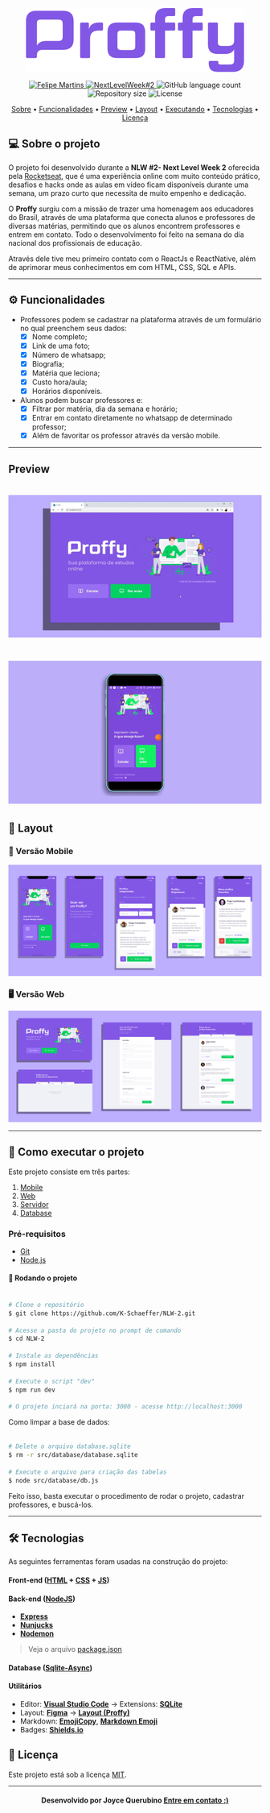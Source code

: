
<!--Banner e logo-->

<p align="center">
   <img src="/github/logo.png" alt="Proffy" />
</p>

<!-- Badges -->
<p align="center">
   <a href="https://www.linkedin.com/in/joyce-querubino/">
      <img alt="Felipe Martins" src="https://img.shields.io/badge/-Joyce Querubino-8257E5?style=flat&logo=Linkedin&logoColor=white" />
   </a>

  <a href="https://nextlevelweek.com/episodios/discovery/1/edicao/2">
    <img alt="NextLevelWeek#2" src="https://img.shields.io/badge/Next Level Week%20-2.0-%237519C1">
  </a>

  <img alt="GitHub language count" src="https://img.shields.io/github/languages/count/K-Schaeffer/NLW-2?color=774DD6">

  <img alt="Repository size" src="https://img.shields.io/github/repo-size/K-Schaeffer/NLW-2?color=774DD6">
  
  <img alt="License" src="https://img.shields.io/badge/license-MIT-8257E5">
</p>

<!-- Indice-->
<p align="center">
 <a href="#-sobre-o-projeto">Sobre</a> •
 <a href="#-Funcionalidades">Funcionalidades</a> • 
 <a href="#-preview">Preview</a> • 
 <a href="#-Layout">Layout</a> •  
 <a href="#-como-executar-o-projeto">Executando</a> • 
 <a href="#-tecnologias">Tecnologias</a> • 
 <a href="#-licença">Licença</a>
</p>

<!--Sobre o projeto-->
## 💻 Sobre o projeto

O projeto foi desenvolvido durante a **NLW #2- Next Level Week 2** oferecida pela [Rocketseat](https://nextlevelweek.com/episodios/discovery/1/edicao/2), que é uma experiência online com muito conteúdo prático, desafios e hacks onde as aulas em vídeo ficam  disponíveis durante uma semana, um prazo curto que necessita de muito empenho e dedicação.

O <strong>Proffy</strong> surgiu com a missão de trazer uma homenagem aos educadores do Brasil, através de uma plataforma que conecta alunos e professores de diversas matérias, permitindo que os alunos encontrem professores e entrem em contato. Todo o desenvolvimento foi feito na semana do dia nacional dos profissionais de educação. 

Através dele tive meu primeiro contato com o ReactJs e ReactNative, além de aprimorar meus conhecimentos em com HTML, CSS, SQL e APIs.

---

<!--Funcionalidades do projeto-->
## ⚙️ Funcionalidades

- Professores podem se cadastrar na plataforma através de um formulário no qual preenchem seus dados:
  - [x] Nome completo;
  - [x] Link de uma foto;
  - [x] Número de whatsapp;
  - [x] Biografia;
  - [x] Matéria que leciona;
  - [x] Custo hora/aula;
  - [x] Horários disponíveis.

- Alunos podem buscar professores e:
  - [x] Filtrar por matéria, dia da semana e horário;
  - [x] Entrar em contato diretamente no whatsapp de determinado professor;
  - [x] Além de favoritar os professor através da versão mobile.
  
---

## Preview

<h1 align="center">
   <img src="/github/Proffy-Web.gif" alt="Proffy versão web" />
</h1>

<h1 align="center">
   <img src="/github/Proffy-Mobile.gif" alt="Proffy versão mobile" />
</h1>

<!--Layout session-->
## 🎨 Layout

### 📱 Versão Mobile
<p align="center">
   <img src="/github/Conjunto-Mobile.png" alt="Proffy" />
</p>


### 🖥 Versão Web
<p align="center">
   <img src="/github/Conjunto-Web.png" alt="Proffy" />
</p>


---

<!--Running session-->
## 🚀 Como executar o projeto

Este projeto consiste em três partes:
1. [Mobile](/mobile/src/pages)
2. [Web](/src/pages) 
3. [Servidor](/server/src)  
4. [Database](/src/database) 

<!--💡Obs-->

### Pré-requisitos

* [Git](https://git-scm.com)
* [Node.js](https://nodejs.org/en/)

#### 🎲 Rodando o projeto

```bash

# Clone o repositório
$ git clone https://github.com/K-Schaeffer/NLW-2.git

# Acesse a pasta do projeto no prompt de comando
$ cd NLW-2

# Instale as dependências
$ npm install

# Execute o script "dev"
$ npm run dev

# O projeto inciará na porta: 3000 - acesse http://localhost:3000 

```

Como limpar a base de dados:

```bash

# Delete o arquivo database.sqlite
$ rm -r src/database/database.sqlite

# Execute o arquivo para criação das tabelas
$ node src/database/db.js

```

Feito isso, basta executar o procedimento de rodar o projeto, cadastrar professores, e buscá-los. 

---

<!--Tecnologies session-->
## 🛠 Tecnologias

As seguintes ferramentas foram usadas na construção do projeto:

#### **Front-end**  ([HTML](https://developer.mozilla.org/pt-BR/docs/Web/HTML)  +  [CSS](https://developer.mozilla.org/pt-BR/docs/Web/CSS) + [JS](https://developer.mozilla.org/pt-BR/docs/Web/JavaScript))

#### **Back-end**  ([NodeJS](https://nodejs.org/en/))

-   **[Express](https://expressjs.com/)**
-   **[Nunjucks](https://mozilla.github.io/nunjucks/)**
-   **[Nodemon](https://nodemon.io)**

> Veja o arquivo [package.json](./package.json)

#### **Database**  ([Sqlite-Async](https://www.npmjs.com/package/sqlite-async))

#### **Utilitários**

-   Editor:  **[Visual Studio Code](https://code.visualstudio.com/)**  → Extensions:  **[SQLite](https://marketplace.visualstudio.com/items?itemName=alexcvzz.vscode-sqlite)**
-   Layout:  **[Figma](https://www.figma.com/)**  →  **[Layout (Proffy)](https://www.figma.com/file/GHGS126t7WYjnPZdRKChJF/Proffy-Web)**
-   Markdown:  **[EmojiCopy](https://www.emojicopy.com)**,  **[Markdown Emoji](https://gist.github.com/rxaviers/7360908)**
-   Badges:  **[Shields.io](https://shields.io)**


<!--License session-->
## 📝 Licença

Este projeto está sob a licença [MIT](./LICENSE).

---

<!--Bottom session-->
<h4 align=center>Desenvolvido por Joyce Querubino <a href="https://www.linkedin.com/in/joyce-querubino/"> <strong>Entre em contato</strong> :)</a></a></h4>
